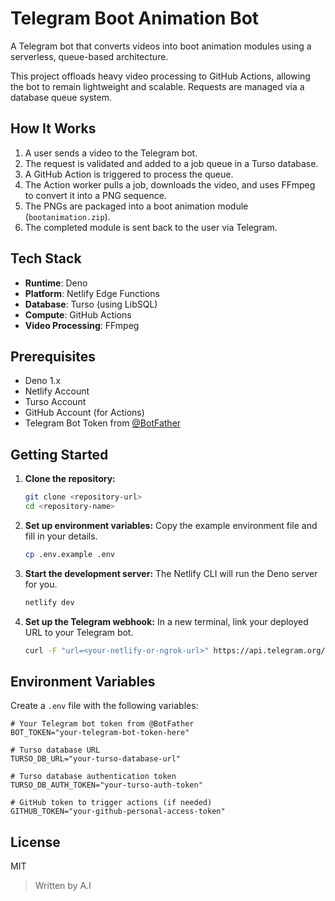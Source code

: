 # Telegram Boot Animation Bot

A Telegram bot that converts videos into boot animation modules using a serverless, queue-based architecture.

This project offloads heavy video processing to GitHub Actions, allowing the bot to remain lightweight and scalable. Requests are managed via a database queue system.

## How It Works

1.  A user sends a video to the Telegram bot.
2.  The request is validated and added to a job queue in a Turso database.
3.  A GitHub Action is triggered to process the queue.
4.  The Action worker pulls a job, downloads the video, and uses FFmpeg to convert it into a PNG sequence.
5.  The PNGs are packaged into a boot animation module (`bootanimation.zip`).
6.  The completed module is sent back to the user via Telegram.

## Tech Stack

  - **Runtime**: Deno
  - **Platform**: Netlify Edge Functions
  - **Database**: Turso (using LibSQL)
  - **Compute**: GitHub Actions
  - **Video Processing**: FFmpeg

## Prerequisites

  - Deno 1.x
  - Netlify Account
  - Turso Account
  - GitHub Account (for Actions)
  - Telegram Bot Token from [@BotFather](https://t.me/botfather)

## Getting Started

1.  **Clone the repository:**

    ```bash
    git clone <repository-url>
    cd <repository-name>
    ```

2.  **Set up environment variables:**
    Copy the example environment file and fill in your details.

    ```bash
    cp .env.example .env
    ```

3.  **Start the development server:**
    The Netlify CLI will run the Deno server for you.

    ```bash
    netlify dev
    ```

4.  **Set up the Telegram webhook:**
    In a new terminal, link your deployed URL to your Telegram bot.

    ```bash
    curl -F "url=<your-netlify-or-ngrok-url>" https://api.telegram.org/bot<YOUR_BOT_TOKEN>/setWebhook
    ```

## Environment Variables

Create a `.env` file with the following variables:

```env
# Your Telegram bot token from @BotFather
BOT_TOKEN="your-telegram-bot-token-here"

# Turso database URL
TURSO_DB_URL="your-turso-database-url"

# Turso database authentication token
TURSO_DB_AUTH_TOKEN="your-turso-auth-token"

# GitHub token to trigger actions (if needed)
GITHUB_TOKEN="your-github-personal-access-token"
```

## License

MIT

> Written by A.I